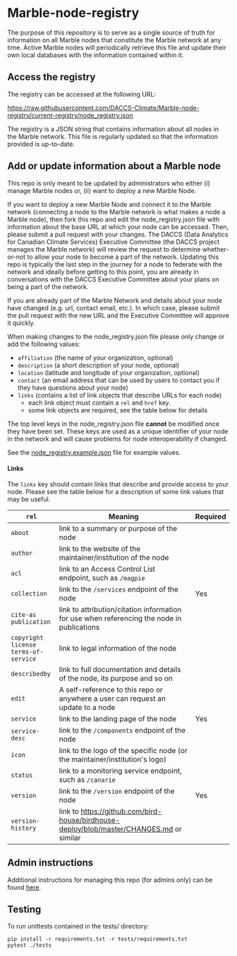 # Marble-node-registry

The purpose of this repository is to serve as a single source of truth for information on all Marble nodes that 
constitute the Marble network at any time. Active Marble nodes will periodically retrieve this file and update their 
own local databases with the information contained within it.

## Access the registry

The registry can be accessed at the following URL:

https://raw.githubusercontent.com/DACCS-Climate/Marble-node-registry/current-registry/node_registry.json

The registry is a JSON string that contains information about all nodes in the Marble network. This file is regularly
updated so that the information provided is up-to-date.

## Add or update information about a Marble node

This repo is only meant to be updated by administrators who either (i) manage Marble nodes or, (ii) want to deploy a 
new Marble Node. 

If you want to deploy a new Marble Node and connect it to the Marble network (connecting a node to the Marble network 
is what makes a node a Marble node), then fork this repo and edit the node_registry.json file with information about 
the base URL at which your node can be accessed. Then, please submit a pull request with your changes. The DACCS (Data Analytics for Canadian Climate Services) Executive Committee (the DACCS project manages the Marble network) will review the request to determine whether-or-not to allow your node to become a part of the 
network. Updating this repo is typically the last step in the journey for a node to federate with the network and 
ideally before getting to this point, you are already in conversations with the DACCS Executive Committee about your 
plans on being a part of the network.

If you are already part of the Marble Network and details about your node have changed (e.g. url, contact email, etc.). 
In which case, please submit the pull request with the new URL and the Executive Committee will approve it quickly.

When making changes to the node_registry.json file please only change or add the following values:
  - `affiliation` (the name of your organization, optional)
  - `description` (a short description of your node, optional)
  - `location` (latitude and longitude of your organization, optional)
  - `contact` (an email address that can be used by users to contact you if they have questions about your node)
  - `links` (contains a list of link objects that describe URLs for each node)
    - each link object must contain a `rel` and `href` key. 
    - some link objects are required, see the table below for details

The top level keys in the node_registry.json file **cannot** be modified once they have been set. These keys are used 
as a unique identifier of your node in the network and will cause problems for node interoperability if changed.

See the [node_registry.example.json](doc/node_registry.example.json) file for example values.

#### Links

The `links` key should contain links that describe and provide access to your node. Please see the table below
for a description of some link values that may be useful.

| `rel`                                              | Meaning                                                                                    | Required |
|----------------------------------------------------|--------------------------------------------------------------------------------------------|----------|
| `about`                                            | link to a summary or purpose of the node                                                   |          |
| `author`                                           | link to the website of the maintainer/institution of the node                              |          |
| `acl`                                              | link to an Access Control List endpoint, such as `/magpie`                                 |          |
| `collection`                                       | link to the `/services` endpoint of the node                                               | Yes      |
| `cite-as` <br> `publication`                       | link to attribution/citation information for use when referencing the node in publications |          |
| `copyright` <br> `license` <br> `terms-of-service` | link to legal information of the node                                                      |          |
| `describedby`                                      | link to full documentation and details of the node, its purpose and so on                  |          |
| `edit`                                             | A self-reference to this repo or anywhere a user can request an update to a node           |          |
| `service`                                          | link to the landing page of the node                                                       | Yes      |
| `service-desc`                                     | link to the `/components` endpoint of the node                                             |          |
| `icon`                                             | link to the logo of the specific node (or the maintainer/institution's logo)               |          |
| `status`                                           | link to a monitoring service endpoint, such as `/canarie`                                  |          |
| `version`                                          | link to the `/version` endpoint of the node                                                | Yes      |
| `version-history`                                  | link to https://github.com/bird-house/birdhouse-deploy/blob/master/CHANGES.md or similar   |          |

## Admin instructions

Additional instructions for managing this repo (for admins only) can be found [here](doc/admin-instructions.md).

## Testing

To run unittests contained in the tests/ directory:

```shell
pip install -r requirements.txt -r tests/requirements.txt
pytest ./tests
```
